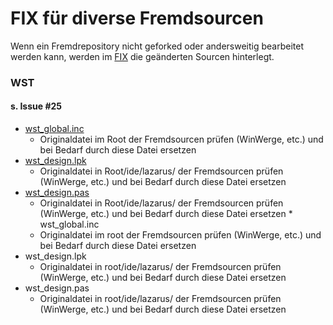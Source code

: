 FIX für diverse Fremdsourcen
============================

Wenn ein Fremdrepository nicht geforked oder andersweitig bearbeitet werden kann, werden im [FIX](https://github.com/AlfredGerke/LazarusIntrashipServices/tree/master/fix/ "https://github.com/AlfredGerke/LazarusIntrashipServices/tree/master/fix/") die geänderten Sourcen hinterlegt.

### WST
#### s. Issue #25
* [wst_global.inc](https://github.com/AlfredGerke/LazarusIntrashipServices/tree/master/fix/wst/issues/#25/wst_global.inc "https://github.com/AlfredGerke/LazarusIntrashipServices/tree/master/fix/wst/issues/#25/wst_global.inc")
    - Originaldatei im Root der Fremdsourcen prüfen (WinWerge, etc.) und bei Bedarf durch diese Datei ersetzen 
* [wst_design.lpk](https://github.com/AlfredGerke/LazarusIntrashipServices/tree/master/fix/wst/issues/#25/ide/lazarus/wst_design.lpk "https://github.com/AlfredGerke/LazarusIntrashipServices/tree/master/fix/wst/issues/#25/ide/lazarus/wst_design.lpk")
    - Originaldatei in Root/ide/lazarus/ der Fremdsourcen prüfen (WinWerge, etc.) und bei Bedarf durch diese Datei ersetzen 
* [wst_design.pas](https://github.com/AlfredGerke/LazarusIntrashipServices/tree/master/fix/wst/issues/#25/ide/lazarus/wst_design.pas "https://github.com/AlfredGerke/LazarusIntrashipServices/tree/master/fix/wst/issues/#25/ide/lazarus/wst_design.pas")
    - Originaldatei in Root/ide/lazarus/ der Fremdsourcen prüfen (WinWerge, etc.) und bei Bedarf durch diese Datei ersetzen   * wst_global.inc
    - Originaldatei im root der Fremdsourcen prüfen (WinWerge, etc.) und bei Bedarf durch diese Datei ersetzen 
* wst_design.lpk      
    - Originaldatei in root/ide/lazarus/ der Fremdsourcen prüfen (WinWerge, etc.) und bei Bedarf durch diese Datei ersetzen 
* wst_design.pas
    - Originaldatei in root/ide/lazarus/ der Fremdsourcen prüfen (WinWerge, etc.) und bei Bedarf durch diese Datei ersetzen   